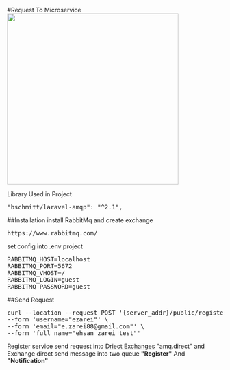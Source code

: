 
#Request To Microservice
<img src="http://51.178.218.147:8080/flow.png" width="400"/>

Library Used in Project
<pre>
"bschmitt/laravel-amqp": "^2.1",
</pre>
##Installation
install RabbitMq and create exchange
<pre>
https://www.rabbitmq.com/
</pre>
set config into .env project
<pre>
RABBITMQ_HOST=localhost
RABBITMQ_PORT=5672
RABBITMQ_VHOST=/
RABBITMQ_LOGIN=guest
RABBITMQ_PASSWORD=guest
</pre>

##Send Request
<pre>
curl --location --request POST '{server_addr}/public/register' \
--form 'username="ezarei"' \
--form 'email="e.zarei88@gmail.com"' \
--form 'full_name="ehsan zarei test"'
</pre>

Register service send request into <u>Driect Exchanges</u> "amq.direct" and Exchange direct send message into two queue <b>"Register"</b> And <b>"Notification"</b>

